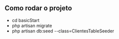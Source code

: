 
## Como rodar o projeto

- cd basicStart
- php artisan migrate
- php artisan db:seed --class=ClientesTableSeeder
